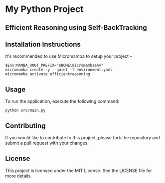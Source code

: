# My Python Project

## Efficient Reasoning using Self-BackTracking

## Installation Instructions
It's recommended to use Micromamba to setup your project -

```
$Env:MAMBA_ROOT_PREFIX="$HOME\micromambaenv"
micromamba create -y --quiet -f environment.yaml 
micromamba activate efficientreasoning
```

## Usage
To run the application, execute the following command:

```
python src/main.py
```

## Contributing
If you would like to contribute to this project, please fork the repository and submit a pull request with your changes.

## License
This project is licensed under the MIT License. See the LICENSE file for more details.